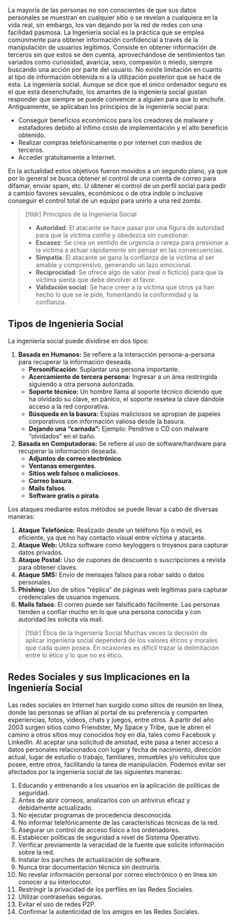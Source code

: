 La mayoría de las personas no son conscientes de que sus datos personales se muestran en cualquier sitio o se revelan a cualquiera en la vida real, sin embargo, los van dejando por la red de redes con una facilidad pasmosa. 
La Ingeniería social es la práctica que se emplea comúnmente para obtener información confidencial a través de la manipulación de usuarios legítimos. Consiste en obtener información de terceros sin que estos se den cuenta, aprovechándose de sentimientos tan variados como curiosidad, avaricia, sexo, compasión o miedo, siempre buscando una acción por parte del usuario. No existe limitación en cuanto al tipo de información obtenida ni a la utilización posterior que se hace de esta. La ingeniería social.
Aunque se dice que el único ordenador seguro es el que está desenchufado, los amantes de la ingeniería social gustan responder que siempre se puede convencer a alguien para que lo enchufe.  Antiguamente, se aplicaban los principios de la ingeniería social para:
- Conseguir beneficios económicos para los creadores de malware y estafadores debido al ínfimo costo de implementación y el alto beneficio obtenido.
- Realizar compras telefónicamente o por internet con medios de terceros.
- Acceder gratuitamente a Internet.

En la actualidad estos objetivos fueron movidos a un segundo plano, ya que por lo general se busca obtener el control de una cuenta de correo para difamar, enviar spam, etc. U obtener el control de un perfil social para pedir a cambio favores sexuales, económicos o de otra índole o inclusive conseguir el control total de un equipo para unirlo a una red zombi.

>[!tldr] Principios de la Ingeniería Social
>- **Autoridad**: El atacante se hace pasar por una figura de autoridad para que la víctima confíe y obedezca sin cuestionar.
>- **Escasez**: Se crea un sentido de urgencia o rareza para presionar a la víctima a actuar rápidamente sin pensar en las consecuencias.
>- **Simpatía**: El atacante se gana la confianza de la víctima al ser amable y comprensivo, generando un lazo emocional.
>- **Reciprocidad**: Se ofrece algo de valor (real o ficticio) para que la víctima sienta que debe devolver el favor.
>- **Validación social**: Se hace creer a la víctima que otros ya han hecho lo que se le pide, fomentando la conformidad y la confianza.
## Tipos de Ingeniería Social
La ingeniería social puede dividirse en dos tipos:
1. **Basada en Humanos:** Se refiere a la interacción persona-a-persona para recuperar la información deseada.
	- **Personificación:** Suplantar una persona importante.
	- **Acercamiento de tercera persona:** Ingresar a un área restringida siguiendo a otra persona autorizada.
	- **Soporte técnico:** Un hombre llama al soporte técnico diciendo que ha olvidado su clave, en pánico, el soporte resetea la clave dándole acceso a la red corporativa.
	- **Búsqueda en la basura:** Espías maliciosos se apropian de papeles corporativos con información valiosa desde la basura.
	- **Dejando una “carnada”:** Ejemplo: Pendrive o CD con malware “olvidados” en el baño.
2. **Basada en Computadoras:** Se refiere al uso de software/hardware para recuperar la información deseada.
	- **Adjuntos de correo electrónico**.
	- **Ventanas emergentes**.
	- **Sitios web falsos o maliciosos**.
	- **Correo basura**.
	- **Mails falsos**.
	- **Software gratis o pirata**.

Los ataques mediante estos métodos se puede llevar a cabo de diversas maneras:
1. **Ataque Telefónico:** Realizado desde un teléfono fijo o móvil, es eficiente, ya que no hay contacto visual entre víctima y atacante.
2. **Ataque Web:** Utiliza software como keyloggers o troyanos para capturar datos privados.
3. **Ataque Postal:** Uso de cupones de descuento o suscripciones a revista para obtener claves.
4. **Ataque SMS:** Envío de mensajes falsos para robar saldo o datos personales.
5. **Phishing**: Uso de sitios “réplica” de páginas web legítimas para capturar credenciales de usuarios ingenuos.
6. **Mails falsos**: El correo puede ser falsificado fácilmente. Las personas tienden a confiar mucho en lo que una persona conocida y con autoridad les solicita vía mail.

>[!tldr] Ética de la Ingeniería Social
>Muchas veces la decisión de aplicar ingeniería social dependerá de los valores éticos y morales que cada quien posea. En ocasiones es difícil trazar la delimitación entre lo ético y lo que no es ético.
## Redes Sociales y sus Implicaciones en la Ingeniería Social
Las redes sociales en Internet han surgido como sitios de reunión en línea, donde las personas se afilian al portal de su preferencia y comparten experiencias, fotos, videos, chats y juegos, entre otros.  A partir del año 2003 surgen sitios como Friendster, My Space y Tribe, que le abren el camino a otros sitios muy conocidos hoy en día, tales como Facebook y LinkedIn.
Al aceptar una solicitud de amistad, este pasa a tener acceso a datos personales relacionados con lugar y fecha de nacimiento, dirección actual, lugar de estudio o trabajo, familiares, inmuebles y/o vehículos que posee, entre otros, facilitando la tarea de manipulación. Podemos evitar ser afectados por la ingeniería social de las siguientes maneras:

1. Educando y entrenando a los usuarios en la aplicación de políticas de seguridad.
2. Antes de abrir correos, analizarlos con un antivirus eficaz y debidamente actualizado.
3. No ejecutar programas de procedencia desconocida.
4. No informar telefónicamente de las características técnicas de la red.
5. Asegurar un control de acceso físico a los ordenadores.
6. Establecer políticas de seguridad a nivel de Sistema Operativo.
7. Verificar previamente la veracidad de la fuente que solicite información sobre la red.
8. Instalar los parches de actualización de software.
9. Nunca tirar documentación técnica sin destruirla.
10. No revelar información personal por correo electrónico o en línea sin conocer a su interlocutor.
11. Restringir la privacidad de los perfiles en las Redes Sociales.
12. Utilizar contraseñas seguras.
13. Evitar el uso de redes P2P.
14. Confirmar la autenticidad de los amigos en las Redes Sociales.